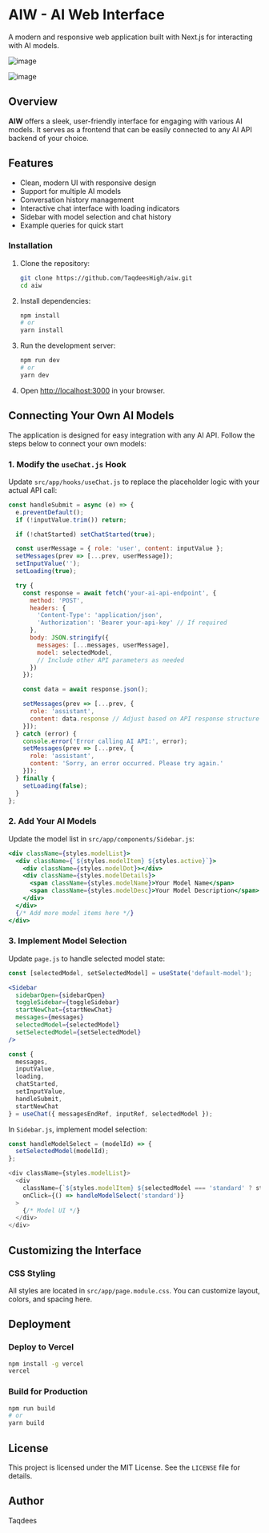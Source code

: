 # AIW - AI Web Interface

A modern and responsive web application built with Next.js for interacting with AI models.

![image](https://github.com/user-attachments/assets/d2dfa78e-7df5-4810-93ce-cdf2d776cd07)

![image](https://github.com/user-attachments/assets/cc2c4392-2188-4179-a923-18f7371abd95)

## Overview

**AIW** offers a sleek, user-friendly interface for engaging with various AI models. It serves as a frontend that can be easily connected to any AI API backend of your choice.

## Features

* Clean, modern UI with responsive design
* Support for multiple AI models
* Conversation history management
* Interactive chat interface with loading indicators
* Sidebar with model selection and chat history
* Example queries for quick start

### Installation

1. Clone the repository:

   ```bash
   git clone https://github.com/TaqdeesHigh/aiw.git
   cd aiw
   ```

2. Install dependencies:

   ```bash
   npm install
   # or
   yarn install
   ```

3. Run the development server:

   ```bash
   npm run dev
   # or
   yarn dev
   ```

4. Open [http://localhost:3000](http://localhost:3000) in your browser.

## Connecting Your Own AI Models

The application is designed for easy integration with any AI API. Follow the steps below to connect your own models:

### 1. Modify the `useChat.js` Hook

Update `src/app/hooks/useChat.js` to replace the placeholder logic with your actual API call:

```js
const handleSubmit = async (e) => {
  e.preventDefault();
  if (!inputValue.trim()) return;

  if (!chatStarted) setChatStarted(true);

  const userMessage = { role: 'user', content: inputValue };
  setMessages(prev => [...prev, userMessage]);
  setInputValue('');
  setLoading(true);

  try {
    const response = await fetch('your-ai-api-endpoint', {
      method: 'POST',
      headers: {
        'Content-Type': 'application/json',
        'Authorization': 'Bearer your-api-key' // If required
      },
      body: JSON.stringify({
        messages: [...messages, userMessage],
        model: selectedModel,
        // Include other API parameters as needed
      })
    });

    const data = await response.json();

    setMessages(prev => [...prev, {
      role: 'assistant',
      content: data.response // Adjust based on API response structure
    }]);
  } catch (error) {
    console.error('Error calling AI API:', error);
    setMessages(prev => [...prev, {
      role: 'assistant',
      content: 'Sorry, an error occurred. Please try again.'
    }]);
  } finally {
    setLoading(false);
  }
};
```

### 2. Add Your AI Models

Update the model list in `src/app/components/Sidebar.js`:

```jsx
<div className={styles.modelList}>
  <div className={`${styles.modelItem} ${styles.active}`}>
    <div className={styles.modelDot}></div>
    <div className={styles.modelDetails}>
      <span className={styles.modelName}>Your Model Name</span>
      <span className={styles.modelDesc}>Your Model Description</span>
    </div>
  </div>
  {/* Add more model items here */}
</div>
```

### 3. Implement Model Selection

Update `page.js` to handle selected model state:

```jsx
const [selectedModel, setSelectedModel] = useState('default-model');

<Sidebar
  sidebarOpen={sidebarOpen}
  toggleSidebar={toggleSidebar}
  startNewChat={startNewChat}
  messages={messages}
  selectedModel={selectedModel}
  setSelectedModel={setSelectedModel}
/>

const {
  messages,
  inputValue,
  loading,
  chatStarted,
  setInputValue,
  handleSubmit,
  startNewChat
} = useChat({ messagesEndRef, inputRef, selectedModel });
```

In `Sidebar.js`, implement model selection:

```js
const handleModelSelect = (modelId) => {
  setSelectedModel(modelId);
};

<div className={styles.modelList}>
  <div
    className={`${styles.modelItem} ${selectedModel === 'standard' ? styles.active : ''}`}
    onClick={() => handleModelSelect('standard')}
  >
    {/* Model UI */}
  </div>
</div>
```

## Customizing the Interface

### CSS Styling

All styles are located in `src/app/page.module.css`. You can customize layout, colors, and spacing here.

## Deployment

### Deploy to Vercel

```bash
npm install -g vercel
vercel
```

### Build for Production

```bash
npm run build
# or
yarn build
```

## License

This project is licensed under the MIT License. See the `LICENSE` file for details.

## Author 

Taqdees
